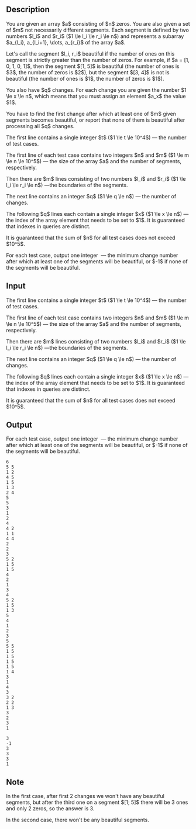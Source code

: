 ## Description

<div><p>You are given an array $a$ consisting of $n$ zeros. You are also given a set of $m$ not necessarily different segments. Each segment is defined by two numbers $l_i$ and $r_i$ ($1 \le l_i \le r_i \le n$) and represents a subarray $a_{l_i}, a_{l_i+1}, \dots, a_{r_i}$ of the array $a$.</p><p>Let's call the segment $l_i, r_i$ <span class="tex-font-style-it">beautiful</span> if the number of ones on this segment <span class="tex-font-style-bf">is strictly greater</span> than the number of zeros. For example, if $a = [1, 0, 1, 0, 1]$, then the segment $[1, 5]$ is <span class="tex-font-style-it">beautiful</span> (the number of ones is $3$, the number of zeros is $2$), but the segment $[3, 4]$ is not is <span class="tex-font-style-it">beautiful</span> (the number of ones is $1$, the number of zeros is $1$).</p><p>You also have $q$ changes. For each change you are given the number $1 \le x \le n$, which means that you must assign an element $a_x$ the value $1$.</p><p>You have to find the first change after which <span class="tex-font-style-bf">at least one</span> of $m$ given segments becomes <span class="tex-font-style-it">beautiful</span>, or report that none of them is beautiful after processing all $q$ changes.</p></div><div class="input-specification"><p>The first line contains a single integer $t$ ($1 \le t \le 10^4$)&nbsp;— the number of test cases.</p><p>The first line of each test case contains two integers $n$ and $m$ ($1 \le m \le n \le 10^5$)&nbsp;— the size of the array $a$ and the number of segments, respectively.</p><p>Then there are $m$ lines consisting of two numbers $l_i$ and $r_i$ ($1 \le l_i \le r_i \le n$)&nbsp;—the boundaries of the segments.</p><p>The next line contains an integer $q$ ($1 \le q \le n$)&nbsp;— the number of changes.</p><p>The following $q$ lines each contain a single integer $x$ ($1 \le x \le n$)&nbsp;— the index of the array element that needs to be set to $1$. It is guaranteed that indexes in queries are distinct.</p><p>It is guaranteed that the sum of $n$ for all test cases does not exceed $10^5$.</p></div><div class="output-specification"><p>For each test case, output one integer &nbsp;— the minimum change number after which at least one of the segments will be beautiful, or $-1$ if none of the segments will be beautiful.</p></div>

## Input

<p>The first line contains a single integer $t$ ($1 \le t \le 10^4$)&nbsp;— the number of test cases.</p><p>The first line of each test case contains two integers $n$ and $m$ ($1 \le m \le n \le 10^5$)&nbsp;— the size of the array $a$ and the number of segments, respectively.</p><p>Then there are $m$ lines consisting of two numbers $l_i$ and $r_i$ ($1 \le l_i \le r_i \le n$)&nbsp;—the boundaries of the segments.</p><p>The next line contains an integer $q$ ($1 \le q \le n$)&nbsp;— the number of changes.</p><p>The following $q$ lines each contain a single integer $x$ ($1 \le x \le n$)&nbsp;— the index of the array element that needs to be set to $1$. It is guaranteed that indexes in queries are distinct.</p><p>It is guaranteed that the sum of $n$ for all test cases does not exceed $10^5$.</p>

## Output

<p>For each test case, output one integer &nbsp;— the minimum change number after which at least one of the segments will be beautiful, or $-1$ if none of the segments will be beautiful.</p>





```input1|2,3,4,5,6,7,8,9,10,11,12,13,20,21,22,23,24,25,26,27,37,38,39,40,41,42,43,44,45,46
6
5 5
1 2
4 5
1 5
1 3
2 4
5
5
3
1
2
4
4 2
1 1
4 4
2
2
3
5 2
1 5
1 5
4
2
1
3
4
5 2
1 5
1 3
5
4
1
2
3
5
5 5
1 5
1 5
1 5
1 5
1 4
3
1
4
3
3 2
2 2
1 3
3
2
3
1
```




```output1
3
-1
3
3
3
1
```



## Note

<p>In the first case, after first 2 changes we won't have any beautiful segments, but after the third one on a segment $[1; 5]$ there will be 3 ones and only 2 zeros, so the answer is 3.</p><p>In the second case, there won't be any beautiful segments.</p>
